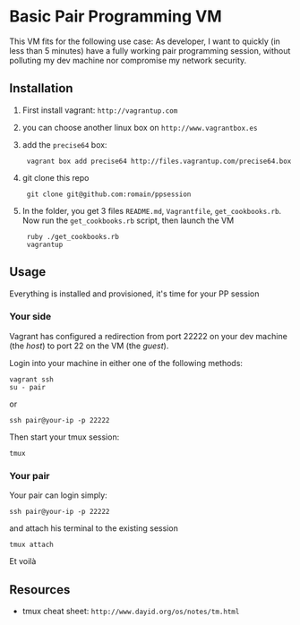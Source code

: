 # Basic Pair Programming VM
This VM fits for the following use case: As developer, I want to quickly (in less than 5 minutes) have a fully working pair programming session, without polluting my dev machine nor compromise my network security.

## Installation
1. First install vagrant: `http://vagrantup.com`
2. you can choose another linux box on `http://www.vagrantbox.es`
3. add the `precise64` box:

        vagrant box add precise64 http://files.vagrantup.com/precise64.box

4. git clone this repo

        git clone git@github.com:romain/ppsession

5. In the folder, you get 3 files `README.md`, `Vagrantfile`, `get_cookbooks.rb`. Now run the `get_cookbooks.rb` script, then launch the VM

        ruby ./get_cookbooks.rb
        vagrantup

## Usage
Everything is installed and provisioned, it's time for your PP session

### Your side
Vagrant has configured a redirection from port 22222 on your dev machine (the _host_) to port 22 on the VM (the _guest_).

Login into your machine in either one of the following methods:

    vagrant ssh
    su - pair

or

    ssh pair@your-ip -p 22222

Then start your tmux session:

    tmux

### Your pair
Your pair can login simply:

    ssh pair@your-ip -p 22222

and attach his terminal to the existing session

    tmux attach

Et voilà 

## Resources

  - tmux cheat sheet: `http://www.dayid.org/os/notes/tm.html`
